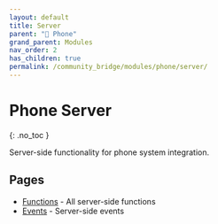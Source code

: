 ```yaml
---
layout: default
title: Server
parent: "📱 Phone"
grand_parent: Modules
nav_order: 2
has_children: true
permalink: /community_bridge/modules/phone/server/
---
```


# Phone Server
{: .no_toc }

Server-side functionality for phone system integration.

## Pages

- [Functions](/community_bridge/modules/phone/server/functions/) - All server-side functions
- [Events](/community_bridge/modules/phone/server/events/) - Server-side events